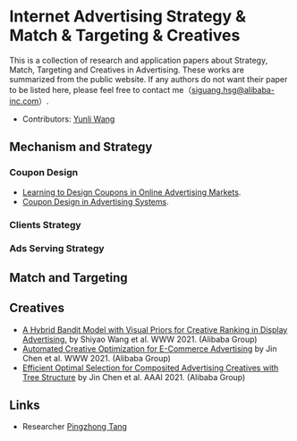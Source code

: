 # Internet Advertising Strategy & Match & Targeting & Creatives
This is a collection of research and application papers about Strategy, Match, Targeting and Creatives in Advertising. These works are summarized from the public website. If any authors do not want their paper to be listed here, please feel free to contact me（siguang.hsg@alibaba-inc.com）.

- Contributors: [Yunli Wang](https://github.com/jimth001) 

## Mechanism and Strategy

### Coupon Design
- [Learning to Design Coupons in Online Advertising Markets](http://ifaamas.org/Proceedings/aamas2020/pdfs/p1242.pdf). 
- [Coupon Design in Advertising Systems](). 

### Clients Strategy

### Ads Serving Strategy

## Match and Targeting

## Creatives
- [A Hybrid Bandit Model with Visual Priors for Creative Ranking in Display Advertising.](https://arxiv.org/abs/2102.04033?spm=ata.13261165.0.0.20a15452AbEw3D&file=2102.04033) by Shiyao Wang et al. WWW 2021. (Alibaba Group)
- [Automated Creative Optimization for E-Commerce Advertising](https://zheng-kai.com/paper/aaai_2021_chen.pdf?spm=ata.13261165.0.0.20a15452AbEw3D&file=aaai_2021_chen.pdf) by Jin Chen et al. WWW 2021. (Alibaba Group)
- [Efficient Optimal Selection for Composited Advertising Creatives
with Tree Structure](https://zheng-kai.com/paper/aaai_2021_chen.pdf) by Jin Chen et al. AAAI 2021. (Alibaba Group)

## Links
- Researcher [Pingzhong Tang](http://people.iiis.tsinghua.edu.cn/~kenshin/)
